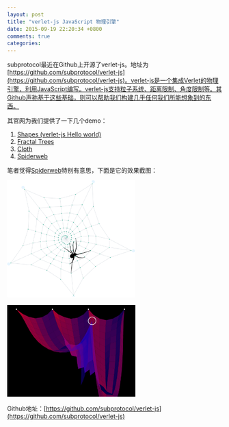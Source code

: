 ```yaml
---
layout: post
title: "verlet-js JavaScript 物理引擎"
date: 2015-09-19 22:20:34 +0800
comments: true
categories: 
---
```

subprotocol最近在Github上开源了verlet-js。地址为[https://github.com/subprotocol/verlet-js](https://github.com/subprotocol/verlet-js)。verlet-js是一个集成Verlet的物理引擎，利用JavaScript编写。verlet-js支持粒子系统、距离限制、角度限制等。其Github声称基于这些基础，则可以帮助我们构建几乎任何我们所能想象到的东西。

其官网为我们提供了一下几个demo：

1. [Shapes (verlet-js Hello world)](http://subprotocol.com/verlet-js/examples/shapes.html)
2. [Fractal Trees](http://subprotocol.com/verlet-js/examples/tree.html)
3. [Cloth](http://subprotocol.com/verlet-js/examples/cloth.html)
4. [Spiderweb](http://subprotocol.com/verlet-js/examples/spiderweb.html)

笔者觉得[Spiderweb](http://subprotocol.com/verlet-js/examples/spiderweb.html)特别有意思，下面是它的效果截图：


![verlet-js Spiderweb](/images/blog_img/verlet-js-Spiderweb.png)

![verlet-js Spiderweb](/images/blog_img/verlet-js-cloth.png)

Github地址：[https://github.com/subprotocol/verlet-js](https://github.com/subprotocol/verlet-js)